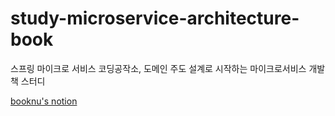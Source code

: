 # study-microservice-architecture-book
스프링 마이크로 서비스 코딩공작소, 도메인 주도 설계로 시작하는 마이크로서비스 개발 책 스터디

[booknu's notion](https://booknu.notion.site/259b876c990d4cfeb766de5597234f4d)
